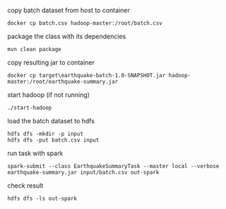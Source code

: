 copy batch dataset from host to container

    docker cp batch.csv hadoop-master:/root/batch.csv
package the class with its dependencies

    mvn clean package
copy resulting jar to container

    docker cp target\earthquake-batch-1.0-SNAPSHOT.jar hadoop-master:/root/earthquake-summary.jar
start hadoop (if not running)

    ./start-hadoop
load the batch dataset to hdfs

    hdfs dfs -mkdir -p input
    hdfs dfs -put batch.csv input
run task with spark

    spark-submit --class EarthquakeSummaryTask --master local --verbose earthquake-summary.jar input/batch.csv out-spark

check result

    hdfs dfs -ls out-spark

